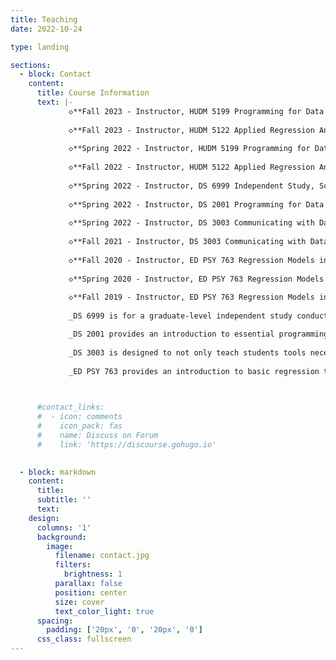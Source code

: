 ```yaml
---
title: Teaching
date: 2022-10-24

type: landing

sections:
  - block: Contact
    content:
      title: Course Information
      text: |-
             ◇**Fall 2023 - Instructor, HUDM 5199 Programming for Data Science, Dept of Human Development, Teachers College, Columbia University.**
      
             ◇**Fall 2023 - Instructor, HUDM 5122 Applied Regression Analysis, Dept of Human Development, Teachers College, Columbia University.**
      
             ◇**Spring 2022 - Instructor, HUDM 5199 Programming for Data Science, Dept of Human Development, Teachers College, Columbia University.**
     
             ◇**Fall 2022 - Instructor, HUDM 5122 Applied Regression Analysis, Dept of Human Development, Teachers College, Columbia University.**
      
             ◇**Spring 2022 - Instructor, DS 6999 Independent Study, School of Data Science, University of Virginia.**
             
             ◇**Spring 2022 - Instructor, DS 2001 Programming for Data Science, School of Data Science, University of Virginia.**
             
             ◇**Spring 2022 - Instructor, DS 3003 Communicating with Data, School of Data Science, University of Virginia.**
      
             ◇**Fall 2021 - Instructor, DS 3003 Communicating with Data, School of Data Science, University of Virginia.**
      
             ◇**Fall 2020 - Instructor, ED PSY 763 Regression Models in Education, Dept of Educational Psychology, University of Wisconsin-Madison.**
      
             ◇**Spring 2020 - Instructor, ED PSY 763 Regression Models in Education, Dept of Educational Psychology, University of Wisconsin-Madison.**
      
             ◇**Fall 2019 - Instructor, ED PSY 763 Regression Models in Education, Dept of Educational Psychology, University of Wisconsin-Madison.**
             
             _DS 6999 is for a graduate-level independent study conducted under the supervision of a specific instructor._

             _DS 2001 provides an introduction to essential programming concepts, structures, and techniques for data science. Programming languages Python, R, and SQL will be covered with popular data frame focused packages being targeted. Additionally, essential and complementary topics are taught, such as testing and debugging, exception handling, and an introduction to visualization._
             
             _DS 3003 is designed to not only teach students tools necessary to visualize data but also effective techniques for explaining data driven results with an emphasis on communicating statistical output in a manner that best represents the findings. Examples might include tailoring messages based on the audience or shaping visualizations to follow a story-line. Content on the development of interactive plots and dashboards using ggplot, plotly, and Shiny will also be included._
             
             _ED PSY 763 provides an introduction to basic regression techniques and serves as a solid foundation for more advanced methods like hierarchical linear modeling (HLM) or structural equation modeling (SEM). The general objective is to make you familiar with the theoretical foundations of regression analysis as well as its application to real datasets. All the analyses will be done in R which is a free language and environment for statistical computing and graphics._


      
      #contact_links:
      #  - icon: comments
      #    icon_pack: fas
      #    name: Discuss on Forum
      #    link: 'https://discourse.gohugo.io'
    

  - block: markdown
    content:
      title:
      subtitle: ''
      text:
    design:
      columns: '1'
      background:
        image: 
          filename: contact.jpg
          filters:
            brightness: 1
          parallax: false
          position: center
          size: cover
          text_color_light: true
      spacing:
        padding: ['20px', '0', '20px', '0']
      css_class: fullscreen
---
```

